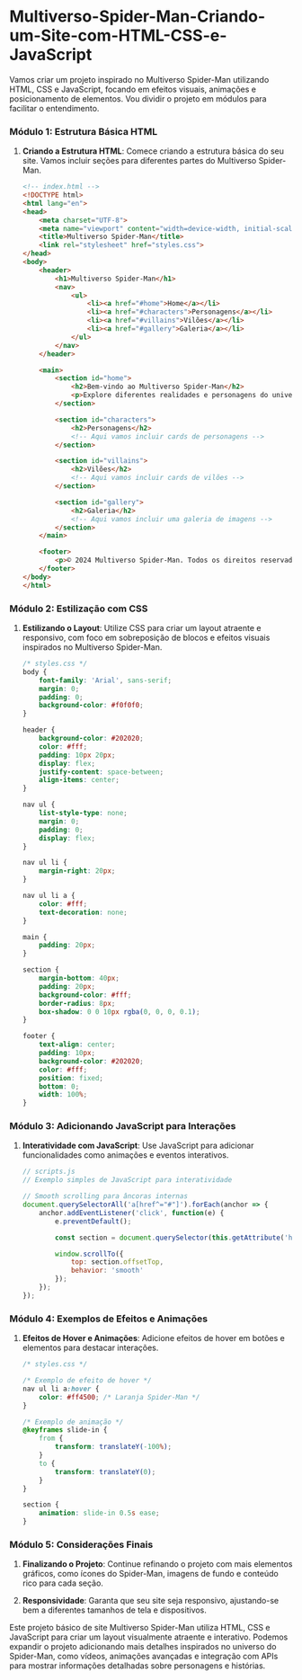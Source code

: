 # Multiverso-Spider-Man-Criando-um-Site-com-HTML-CSS-e-JavaScript

Vamos criar um projeto inspirado no Multiverso Spider-Man utilizando HTML, CSS e JavaScript, focando em efeitos visuais, animações e posicionamento de elementos. Vou dividir o projeto em módulos para facilitar o entendimento.

### Módulo 1: Estrutura Básica HTML

1. **Criando a Estrutura HTML**: Comece criando a estrutura básica do seu site. Vamos incluir seções para diferentes partes do Multiverso Spider-Man.

   ```html
   <!-- index.html -->
   <!DOCTYPE html>
   <html lang="en">
   <head>
       <meta charset="UTF-8">
       <meta name="viewport" content="width=device-width, initial-scale=1.0">
       <title>Multiverso Spider-Man</title>
       <link rel="stylesheet" href="styles.css">
   </head>
   <body>
       <header>
           <h1>Multiverso Spider-Man</h1>
           <nav>
               <ul>
                   <li><a href="#home">Home</a></li>
                   <li><a href="#characters">Personagens</a></li>
                   <li><a href="#villains">Vilões</a></li>
                   <li><a href="#gallery">Galeria</a></li>
               </ul>
           </nav>
       </header>

       <main>
           <section id="home">
               <h2>Bem-vindo ao Multiverso Spider-Man</h2>
               <p>Explore diferentes realidades e personagens do universo do Homem-Aranha!</p>
           </section>

           <section id="characters">
               <h2>Personagens</h2>
               <!-- Aqui vamos incluir cards de personagens -->
           </section>

           <section id="villains">
               <h2>Vilões</h2>
               <!-- Aqui vamos incluir cards de vilões -->
           </section>

           <section id="gallery">
               <h2>Galeria</h2>
               <!-- Aqui vamos incluir uma galeria de imagens -->
           </section>
       </main>

       <footer>
           <p>© 2024 Multiverso Spider-Man. Todos os direitos reservados.</p>
       </footer>
   </body>
   </html>
   ```

### Módulo 2: Estilização com CSS

1. **Estilizando o Layout**: Utilize CSS para criar um layout atraente e responsivo, com foco em sobreposição de blocos e efeitos visuais inspirados no Multiverso Spider-Man.

   ```css
   /* styles.css */
   body {
       font-family: 'Arial', sans-serif;
       margin: 0;
       padding: 0;
       background-color: #f0f0f0;
   }

   header {
       background-color: #202020;
       color: #fff;
       padding: 10px 20px;
       display: flex;
       justify-content: space-between;
       align-items: center;
   }

   nav ul {
       list-style-type: none;
       margin: 0;
       padding: 0;
       display: flex;
   }

   nav ul li {
       margin-right: 20px;
   }

   nav ul li a {
       color: #fff;
       text-decoration: none;
   }

   main {
       padding: 20px;
   }

   section {
       margin-bottom: 40px;
       padding: 20px;
       background-color: #fff;
       border-radius: 8px;
       box-shadow: 0 0 10px rgba(0, 0, 0, 0.1);
   }

   footer {
       text-align: center;
       padding: 10px;
       background-color: #202020;
       color: #fff;
       position: fixed;
       bottom: 0;
       width: 100%;
   }
   ```

### Módulo 3: Adicionando JavaScript para Interações

1. **Interatividade com JavaScript**: Use JavaScript para adicionar funcionalidades como animações e eventos interativos.

   ```javascript
   // scripts.js
   // Exemplo simples de JavaScript para interatividade

   // Smooth scrolling para âncoras internas
   document.querySelectorAll('a[href^="#"]').forEach(anchor => {
       anchor.addEventListener('click', function(e) {
           e.preventDefault();

           const section = document.querySelector(this.getAttribute('href'));

           window.scrollTo({
               top: section.offsetTop,
               behavior: 'smooth'
           });
       });
   });
   ```

### Módulo 4: Exemplos de Efeitos e Animações

1. **Efeitos de Hover e Animações**: Adicione efeitos de hover em botões e elementos para destacar interações.

   ```css
   /* styles.css */

   /* Exemplo de efeito de hover */
   nav ul li a:hover {
       color: #ff4500; /* Laranja Spider-Man */
   }

   /* Exemplo de animação */
   @keyframes slide-in {
       from {
           transform: translateY(-100%);
       }
       to {
           transform: translateY(0);
       }
   }

   section {
       animation: slide-in 0.5s ease;
   }
   ```

### Módulo 5: Considerações Finais

1. **Finalizando o Projeto**: Continue refinando o projeto com mais elementos gráficos, como ícones do Spider-Man, imagens de fundo e conteúdo rico para cada seção.

2. **Responsividade**: Garanta que seu site seja responsivo, ajustando-se bem a diferentes tamanhos de tela e dispositivos.

Este projeto básico de site Multiverso Spider-Man utiliza HTML, CSS e JavaScript para criar um layout visualmente atraente e interativo. Podemos expandir o projeto adicionando mais detalhes inspirados no universo do Spider-Man, como vídeos, animações avançadas e integração com APIs para mostrar informações detalhadas sobre personagens e histórias.
